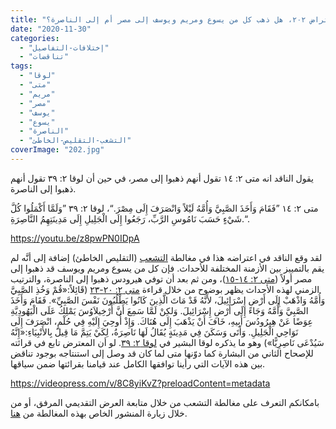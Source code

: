 ```yaml
---
title: "الإعتراض ٢٠٢، هل ذهب كل من يسوع ومريم ويوسف إلى مصر أم إلى الناصرة؟"
date: "2020-11-30"
categories: 
  - "إختلافات-التفاصيل"
  - "تناقضات"
tags: 
  - "لوقا"
  - "متى"
  - "مريم"
  - "مصر"
  - "يوسف"
  - "يسوع"
  - "الناصرة"
  - "التشعب-التقليص-الخاطئ"
coverImage: "202.jpg"
---
```


يقول الناقد انه متى ٢: ١٤ تقول أنهم ذهبوا إلى مصر، في حين أن لوقا ٢: ٣٩ تقول أنهم ذهبوا إلى الناصرة.

متى ٢: ١٤ ”فَقَامَ وَأَخَذَ الصَّبِيَّ وَأُمَّهُ لَيْلاً وَانْصَرَفَ إِلَى مِصْرَ.“، لوقا ٢: ٣٩ ”وَلَمَّا أَكْمَلُوا كُلَّ شَيْءٍ حَسَبَ نَامُوسِ الرَّبِّ، رَجَعُوا إِلَى الْجَلِيلِ إِلَى مَدِينَتِهِمُ النَّاصِرَةِ.“.

https://youtu.be/z8pwPN0IDpA

لقد وقع الناقد في اعتراضه هذا في مغالطة [التشعب](https://reasonofhope.com/2019/07/25/bifurcation/) (التقليص الخاطئ) إضافة إلى أنَّه لم يقم بالتمييز بين الأزمنة المختلفة للأحداث. فإن كل من يسوع ومريم ويوسف قد ذهبوا إلى مصر أولاً ([متى ٢: ١٤-١٥](https://biblia.com/books/ar-vandyke/mt2.14-15))، ومن ثم بعد أن توفي هيرودس ذهبوا إلى الناصرة، والترتيب الزمني لهذه الأحداث يظهر بوضوح من خلال قراءة [متى ٢: ٢٠-٢٣](https://biblia.com/books/ar-vandyke/mt2.20-23) (قَائِلاً:«قُمْ وَخُذِ الصَّبِيَّ وَأُمَّهُ وَاذْهَبْ إِلَى أَرْضِ إِسْرَائِيلَ، لأَنَّهُ قَدْ مَاتَ الَّذِينَ كَانُوا يَطْلُبُونَ نَفْسَ الصَّبِيِّ». فَقَامَ وَأَخَذَ الصَّبِيَّ وَأُمَّهُ وَجَاءَ إِلَى أَرْضِ إِسْرَائِيلَ. وَلكِنْ لَمَّا سَمِعَ أَنَّ أَرْخِيلاَوُسَ يَمْلِكُ عَلَى الْيَهُودِيَّةِ عِوَضًا عَنْ هِيرُودُسَ أَبِيهِ، خَافَ أَنْ يَذْهَبَ إِلَى هُنَاكَ. وَإِذْ أُوحِيَ إِلَيْهِ فِي حُلْمٍ، انْصَرَفَ إِلَى نَوَاحِي الْجَلِيلِ. وَأَتَى وَسَكَنَ فِي مَدِينَةٍ يُقَالُ لَهَا نَاصِرَةُ، لِكَيْ يَتِمَّ مَا قِيلَ بِالأَنْبِيَاءِ:«إِنَّهُ سَيُدْعَى نَاصِرِيًّا») وهو ما يذكره لوقا البشير في [لوقا ٢: ٣٩](https://biblia.com/books/ar-vandyke/lk2.39). لو أن المعترض تابع في قرائته للإصحاح الثاني من البشارة كما دوّنها متى لما كان قد وصل إلى استنتاجه بوجود تناقض بين هذه الآيات التي رأينا توافقها الكامل عند قيامنا بقرائتها ضمن سياقها.

https://videopress.com/v/8C8yiKvZ?preloadContent=metadata

بامكانكم التعرف على مغالطة التشعب من خلال متابعة العرض التقديمي المرفق، أو من خلال زيارة المنشور الخاص بهذه المغالطة من [هنا](https://reasonofhope.com/2019/07/25/bifurcation/).
